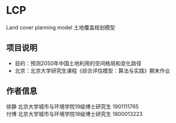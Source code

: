 # LCP
Land cover planning model
土地覆盖规划模型

## 项目说明

- 目的：预测2050年中国土地利用的空间格局和变化路径
- 北京：北京大学研究生课程《综合评估模型：算法与实践》期末作业

## 作者信息
徐静  北京大学城市与环境学院19级博士研究生 1901111765  
付博  北京大学城市与环境学院18级博士研究生 1800013223
